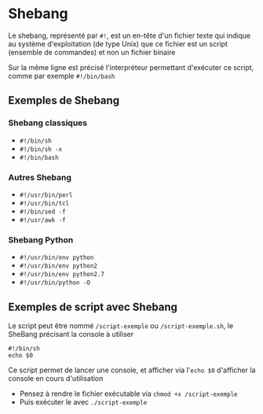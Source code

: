 # Shebang
Le shebang, représenté par `#!`, est un en-tête d'un fichier texte qui indique au système d'exploitation (de type Unix) que ce fichier est un script (ensemble de commandes) et non un fichier binaire

Sur la même ligne est précisé l'interpréteur permettant d'exécuter ce script, comme par exemple `#!/bin/bash`

## Exemples de Shebang
### Shebang classiques
- `#!/bin/sh`
- `#!/bin/sh -x`
- `#!/bin/bash`
### Autres Shebang
- `#!/usr/bin/perl`
- `#!/usr/bin/tcl`
- `#!/bin/sed -f`
- `#!/usr/awk -f`
### Shebang Python
- `#!/usr/bin/env python`
- `#!/usr/bin/env python2`
- `#!/usr/bin/env python2.7`
- `#!/usr/bin/python -O`

## Exemples de script avec Shebang
Le script peut être nommé `/script-exemple` ou `/script-exemple.sh`, le SheBang précisant la console à utiliser

```
#!/bin/sh
echo $0
```

Ce script permet de lancer une console, et afficher via l'`echo $0` d'afficher la console en cours d'utilisation

- Pensez à rendre le fichier exécutable via `chmod +x /script-exemple`
- Puis exécuter le avec `./script-exemple`
